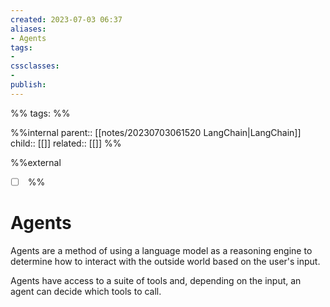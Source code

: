 ```yaml
---
created: 2023-07-03 06:37
aliases: 
- Agents
tags:
- 
cssclasses:
- 
publish:
---
```


%% 
tags: 
%%

%%internal
parent:: [[notes/20230703061520 LangChain|LangChain]]
child:: [[]]
related:: [[]]
%%

%%external
- [ ] []()
%%

# Agents

Agents are a method of using a language model as a reasoning engine to determine how to interact with the outside world based on the user's input.

Agents have access to a suite of tools and, depending on the input, an agent can decide which tools to call.